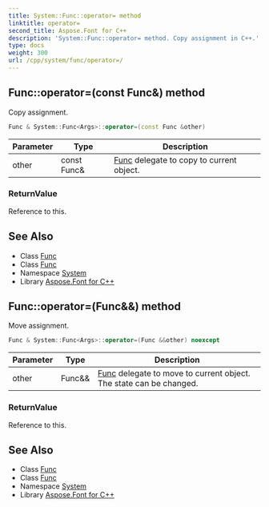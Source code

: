 ```yaml
---
title: System::Func::operator= method
linktitle: operator=
second_title: Aspose.Font for C++
description: 'System::Func::operator= method. Copy assignment in C++.'
type: docs
weight: 300
url: /cpp/system/func/operator=/
---
```

## Func::operator=(const Func\&) method


Copy assignment.

```cpp
Func & System::Func<Args>::operator=(const Func &other)
```


| Parameter | Type | Description |
| --- | --- | --- |
| other | const Func\& | [Func](../) delegate to copy to current object. |

### ReturnValue

Reference to this.

## See Also

* Class [Func](../)
* Class [Func](../)
* Namespace [System](../../)
* Library [Aspose.Font for C++](../../../)
## Func::operator=(Func\&&) method


Move assignment.

```cpp
Func & System::Func<Args>::operator=(Func &&other) noexcept
```


| Parameter | Type | Description |
| --- | --- | --- |
| other | Func\&& | [Func](../) delegate to move to current object. The state can be changed. |

### ReturnValue

Reference to this.

## See Also

* Class [Func](../)
* Class [Func](../)
* Namespace [System](../../)
* Library [Aspose.Font for C++](../../../)
